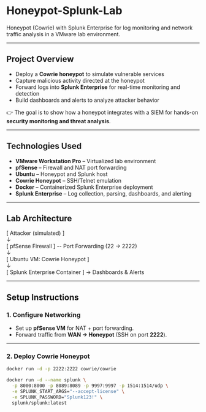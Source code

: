 # Honeypot-Splunk-Lab  

Honeypot (Cowrie) with Splunk Enterprise for log monitoring and network traffic analysis in a VMware lab environment.  

---

## Project Overview  

- Deploy a **Cowrie honeypot** to simulate vulnerable services  
- Capture malicious activity directed at the honeypot  
- Forward logs into **Splunk Enterprise** for real-time monitoring and detection  
- Build dashboards and alerts to analyze attacker behavior  

👉 The goal is to show how a honeypot integrates with a SIEM for hands-on **security monitoring and threat analysis**.  

---

## Technologies Used  

- **VMware Workstation Pro** – Virtualized lab environment  
- **pfSense** – Firewall and NAT port forwarding  
- **Ubuntu** – Honeypot and Splunk host  
- **Cowrie Honeypot** – SSH/Telnet emulation  
- **Docker** – Containerized Splunk Enterprise deployment  
- **Splunk Enterprise** – Log collection, parsing, dashboards, and alerting  

---

## Lab Architecture  

[ Attacker (simulated) ]  
↓  
[ pfSense Firewall ] -- Port Forwarding (22 → 2222)  
↓  
[ Ubuntu VM: Cowrie Honeypot ]  
↓  
[ Splunk Enterprise Container ] → Dashboards & Alerts  

---

## Setup Instructions  

### 1. Configure Networking  
- Set up **pfSense VM** for NAT + port forwarding.  
- Forward traffic from **WAN → Honeypot** (SSH on port **2222**).  

---

### 2. Deploy Cowrie Honeypot  
```bash
docker run -d -p 2222:2222 cowrie/cowrie

docker run -d --name splunk \
  -p 8000:8000 -p 8089:8089 -p 9997:9997 -p 1514:1514/udp \
  -e SPLUNK_START_ARGS="--accept-license" \
  -e SPLUNK_PASSWORD="Splunk123!" \
  splunk/splunk:latest
